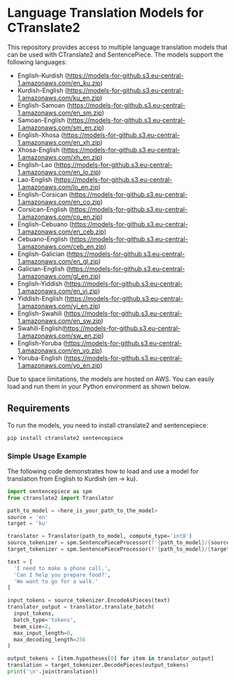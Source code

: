 
# Language Translation Models for CTranslate2

This repository provides access to multiple language translation models that can be used with CTranslate2 and SentencePiece. The models support the following languages:

- English-Kurdish (https://models-for-github.s3.eu-central-1.amazonaws.com/en_ku.zip)
- Kurdish-English (https://models-for-github.s3.eu-central-1.amazonaws.com/ku_en.zip)
- English-Samoan (https://models-for-github.s3.eu-central-1.amazonaws.com/en_sm.zip)
- Samoan-English (https://models-for-github.s3.eu-central-1.amazonaws.com/sm_en.zip)
- English-Xhosa (https://models-for-github.s3.eu-central-1.amazonaws.com/en_xh.zip)
- Xhosa-English (https://models-for-github.s3.eu-central-1.amazonaws.com/xh_en.zip)
- English-Lao (https://models-for-github.s3.eu-central-1.amazonaws.com/en_lo.zip)
- Lao-English (https://models-for-github.s3.eu-central-1.amazonaws.com/lo_en.zip)
- English-Corsican (https://models-for-github.s3.eu-central-1.amazonaws.com/en_co.zip)
- Corsican-English (https://models-for-github.s3.eu-central-1.amazonaws.com/co_en.zip)
- English-Cebuano (https://models-for-github.s3.eu-central-1.amazonaws.com/en_ceb.zip)
- Cebuano-English (https://models-for-github.s3.eu-central-1.amazonaws.com/ceb_en.zip)
- English-Galician (https://models-for-github.s3.eu-central-1.amazonaws.com/en_gl.zip)
- Galician-English (https://models-for-github.s3.eu-central-1.amazonaws.com/gl_en.zip)
- English-Yiddish (https://models-for-github.s3.eu-central-1.amazonaws.com/en_yi.zip)
- Yiddish-English (https://models-for-github.s3.eu-central-1.amazonaws.com/yi_en.zip)
- English-Swahili (https://models-for-github.s3.eu-central-1.amazonaws.com/en_sw.zip)
- Swahili-English(https://models-for-github.s3.eu-central-1.amazonaws.com/sw_en.zip)
- English-Yoruba (https://models-for-github.s3.eu-central-1.amazonaws.com/en_yo.zip)
- Yoruba-English (https://models-for-github.s3.eu-central-1.amazonaws.com/yo_en.zip)

Due to space limitations, the models are hosted on AWS. You can easily load and run them in your Python environment as shown below.

## Requirements

To run the models, you need to install ctranslate2 and sentencepiece:

```bash
pip install ctranslate2 sentencepiece
```

### Simple Usage Example
The following code demonstrates how to load and use a model for translation from English to Kurdish (en → ku).
```python
import sentencepiece as spm
from ctranslate2 import Translator

path_to_model = <here_is_your_path_to_the_model>
source = 'en'
target = 'ku'

translator = Translator(path_to_model, compute_type='int8')
source_tokenizer = spm.SentencePieceProcessor(f'{path_to_model}/{source}.spm.model')
target_tokenizer = spm.SentencePieceProcessor(f'{path_to_model}/{target}.spm.model')

text = [
  'I need to make a phone call.',
  'Can I help you prepare food?',
  'We want to go for a walk.'
]

input_tokens = source_tokenizer.EncodeAsPieces(text)
translator_output = translator.translate_batch(
  input_tokens,
  batch_type='tokens',
  beam_size=2,
  max_input_length=0,
  max_decoding_length=256
)

output_tokens = [item.hypotheses[0] for item in translator_output]
translation = target_tokenizer.DecodePieces(output_tokens)
print('\n'.join(translation))
```

